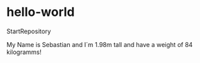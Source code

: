 # hello-world
StartRepository

My Name is Sebastian and I´m 1.98m tall and have a weight of 84 kilogramms!
